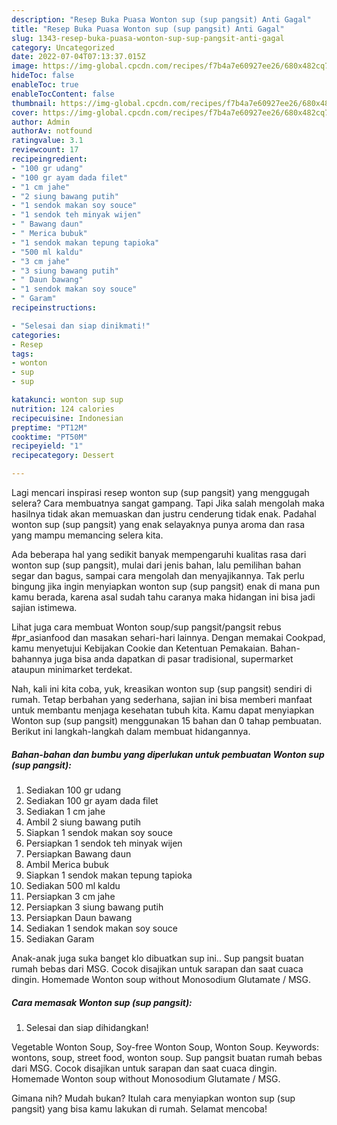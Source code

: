 ```yaml
---
description: "Resep Buka Puasa Wonton sup (sup pangsit) Anti Gagal"
title: "Resep Buka Puasa Wonton sup (sup pangsit) Anti Gagal"
slug: 1343-resep-buka-puasa-wonton-sup-sup-pangsit-anti-gagal
category: Uncategorized
date: 2022-07-04T07:13:37.015Z
image: https://img-global.cpcdn.com/recipes/f7b4a7e60927ee26/680x482cq70/wonton-sup-sup-pangsit-foto-resep-utama.jpg
hideToc: false
enableToc: true
enableTocContent: false
thumbnail: https://img-global.cpcdn.com/recipes/f7b4a7e60927ee26/680x482cq70/wonton-sup-sup-pangsit-foto-resep-utama.jpg
cover: https://img-global.cpcdn.com/recipes/f7b4a7e60927ee26/680x482cq70/wonton-sup-sup-pangsit-foto-resep-utama.jpg
author: Admin
authorAv: notfound
ratingvalue: 3.1
reviewcount: 17
recipeingredient:
- "100 gr udang"
- "100 gr ayam dada filet"
- "1 cm jahe"
- "2 siung bawang putih"
- "1 sendok makan soy souce"
- "1 sendok teh minyak wijen"
- " Bawang daun"
- " Merica bubuk"
- "1 sendok makan tepung tapioka"
- "500 ml kaldu"
- "3 cm jahe"
- "3 siung bawang putih"
- " Daun bawang"
- "1 sendok makan soy souce"
- " Garam"
recipeinstructions:

- "Selesai dan siap dinikmati!"
categories:
- Resep
tags:
- wonton
- sup
- sup

katakunci: wonton sup sup 
nutrition: 124 calories
recipecuisine: Indonesian
preptime: "PT12M"
cooktime: "PT50M"
recipeyield: "1"
recipecategory: Dessert

---
```



Lagi mencari inspirasi resep wonton sup (sup pangsit) yang menggugah selera? Cara membuatnya sangat gampang. Tapi Jika salah mengolah maka hasilnya tidak akan memuaskan dan justru cenderung tidak enak. Padahal wonton sup (sup pangsit) yang enak selayaknya punya aroma dan rasa yang mampu memancing selera kita.


Ada beberapa hal yang sedikit banyak mempengaruhi kualitas rasa dari wonton sup (sup pangsit), mulai dari jenis bahan, lalu pemilihan bahan segar dan bagus, sampai cara mengolah dan menyajikannya. Tak perlu bingung jika ingin menyiapkan wonton sup (sup pangsit) enak di mana pun kamu berada, karena asal sudah tahu caranya maka hidangan ini bisa jadi sajian istimewa.

Lihat juga cara membuat Wonton soup/sup pangsit/pangsit rebus #pr_asianfood dan masakan sehari-hari lainnya. Dengan memakai Cookpad, kamu menyetujui Kebijakan Cookie dan Ketentuan Pemakaian. Bahan-bahannya juga bisa anda dapatkan di pasar tradisional, supermarket ataupun minimarket terdekat.


Nah, kali ini kita coba, yuk, kreasikan wonton sup (sup pangsit) sendiri di rumah. Tetap berbahan yang sederhana, sajian ini bisa memberi manfaat untuk membantu menjaga kesehatan tubuh kita. Kamu dapat menyiapkan Wonton sup (sup pangsit) menggunakan 15 bahan dan 0 tahap pembuatan. Berikut ini langkah-langkah dalam membuat hidangannya.

<!--inarticleads1-->

##### Bahan-bahan dan bumbu yang diperlukan untuk pembuatan Wonton sup (sup pangsit):

1. Sediakan 100 gr udang
1. Sediakan 100 gr ayam dada filet
1. Sediakan 1 cm jahe
1. Ambil 2 siung bawang putih
1. Siapkan 1 sendok makan soy souce
1. Persiapkan 1 sendok teh minyak wijen
1. Persiapkan  Bawang daun
1. Ambil  Merica bubuk
1. Siapkan 1 sendok makan tepung tapioka
1. Sediakan 500 ml kaldu
1. Persiapkan 3 cm jahe
1. Persiapkan 3 siung bawang putih
1. Persiapkan  Daun bawang
1. Sediakan 1 sendok makan soy souce
1. Sediakan  Garam


Anak-anak juga suka banget klo dibuatkan sup ini.. Sup pangsit buatan rumah bebas dari MSG. Cocok disajikan untuk sarapan dan saat cuaca dingin. Homemade Wonton soup without Monosodium Glutamate / MSG. 

<!--inarticleads2-->

##### Cara memasak Wonton sup (sup pangsit):


1. Selesai dan siap dihidangkan!

Vegetable Wonton Soup, Soy-free Wonton Soup, Wonton Soup. Keywords: wontons, soup, street food, wonton soup. Sup pangsit buatan rumah bebas dari MSG. Cocok disajikan untuk sarapan dan saat cuaca dingin. Homemade Wonton soup without Monosodium Glutamate / MSG. 

Gimana nih? Mudah bukan? Itulah cara menyiapkan wonton sup (sup pangsit) yang bisa kamu lakukan di rumah. Selamat mencoba!
